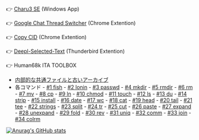 👉 [Charu3 SE](https://github.com/itagagaki/charu3-SE) (Windows App)

👉 [Google Chat Thread Switcher](https://github.com/itagagaki/Google-Chat-Thread-Switcher) (Chrome Extention)

👉 [Copy CID](https://github.com/itagagaki/CopyCID) (Chrome Extention)

👉 [Deepl-Selected-Text](https://github.com/itagagaki/DeepL-Selected-Text) (Thunderbird Extention)

👉 Human68k ITA TOOLBOX

- [内部的な共通ファイルと古いアーカイブ](https://github.com/itagagaki/Human68k-ita-toolbox-internal-pieces)
- 各コマンド -
[#1 fish](https://github.com/itagagaki/Human68k-ita-toolbox-1-fish) - 
[#2 lonin](https://github.com/itagagaki/Human68k-ita-toolbox-2-login) - 
[#3 passwd](https://github.com/itagagaki/Human68k-ita-toolbox-3-passwd) - 
[#4 mkdir](https://github.com/itagagaki/Human68k-ita-toolbox-4-mkdir) - 
[#5 rmdir](https://github.com/itagagaki/Human68k-ita-toolbox-5-rmdir) - 
[#6 rm](https://github.com/itagagaki/Human68k-ita-toolbox-6-rm) - 
[#7 mv](https://github.com/itagagaki/Human68k-ita-toolbox-7-mv) - 
[#8 cp](https://github.com/itagagaki/Human68k-ita-toolbox-8-cp) - 
[#9 ln](https://github.com/itagagaki/Human68k-ita-toolbox-9-ln) - 
[#10 chmod](https://github.com/itagagaki/Human68k-ita-toolbox-10-chmod) - 
[#11 touch](https://github.com/itagagaki/Human68k-ita-toolbox-11-touch) - 
[#12 ls](https://github.com/itagagaki/Human68k-ita-toolbox-12-ls) - 
[#13 du](https://github.com/itagagaki/Human68k-ita-toolbox-13-du) - 
[#14 strip](https://github.com/itagagaki/Human68k-ita-toolbox-14-strip) - 
[#15 install](https://github.com/itagagaki/Human68k-ita-toolbox-15-install) - 
[#16 date](https://github.com/itagagaki/Human68k-ita-toolbox-16-date) - 
[#17 wc](https://github.com/itagagaki/Human68k-ita-toolbox-17-wc) - 
[#18 cat](https://github.com/itagagaki/Human68k-ita-toolbox-18-cat) - 
[#19 head](https://github.com/itagagaki/Human68k-ita-toolbox-19-head) - 
[#20 tail](https://github.com/itagagaki/Human68k-ita-toolbox-20-tail) - 
[#21 tee](https://github.com/itagagaki/Human68k-ita-toolbox-21-tee) - 
[#22 strings](https://github.com/itagagaki/Human68k-ita-toolbox-22-strings) - 
[#23 split](https://github.com/itagagaki/Human68k-ita-toolbox-23-split) - 
[#24 tr](https://github.com/itagagaki/Human68k-ita-toolbox-24-tr) - 
[#25 cut](https://github.com/itagagaki/Human68k-ita-toolbox-25-cut) - 
[#26 paste](https://github.com/itagagaki/Human68k-ita-toolbox-26-paste) - 
[#27 expand](https://github.com/itagagaki/Human68k-ita-toolbox-27-expand) - 
[#28 unexpand](https://github.com/itagagaki/Human68k-ita-toolbox-28-unexpand) - 
[#29 fold](https://github.com/itagagaki/Human68k-ita-toolbox-29-fold) - 
[#30 rev](https://github.com/itagagaki/Human68k-ita-toolbox-30-rev) - 
[#31 uniq](https://github.com/itagagaki/Human68k-ita-toolbox-31-uniq) - 
[#32 comm](https://github.com/itagagaki/Human68k-ita-toolbox-32-comm) - 
[#33 join](https://github.com/itagagaki/Human68k-ita-toolbox-33-join) - 
[#34 colrm](https://github.com/itagagaki/Human68k-ita-toolbox-34-colrm)


[![Anurag's GitHub stats](https://github-readme-stats.vercel.app/api?username=itagagaki&show=reviews,discussions_started,discussions_answered&show_icons=true)](https://github.com/anuraghazra/github-readme-stats)

<!--
**itagagaki/itagagaki** is a ✨ _special_ ✨ repository because its `README.md` (this file) appears on your GitHub profile.

Here are some ideas to get you started:

- 🔭 I’m currently working on ...
- 🌱 I’m currently learning ...
- 👯 I’m looking to collaborate on ...
- 🤔 I’m looking for help with ...
- 💬 Ask me about ...
- 📫 How to reach me: ...
- 😄 Pronouns: ...
- ⚡ Fun fact: ...
-->
